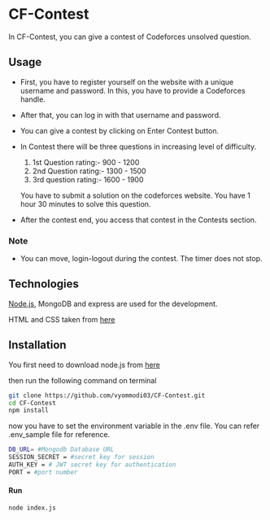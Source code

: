 # CF-Contest

In CF-Contest, you can give a contest of Codeforces unsolved question. 


## Usage

* First, you have to register yourself on the website with a unique username and password. In this, you have to provide a Codeforces handle. 

* After that, you can log in with that username and password. 

* You can give a contest by clicking on Enter Contest button.
 
* In Contest there will be three questions in increasing level of difficulty.
  1) 1st Question rating:- 900 - 1200
  2) 2nd Question rating:- 1300 - 1500
  3) 3rd question rating:- 1600 - 1900

   You have to submit a solution on the codeforces website. You have 1 hour 30 minutes to solve this question.
* After the contest end, you access that contest in the Contests section.

 ### Note
 * You can move, login-logout during the contest. The timer does not stop. 

## Technologies

[Node.js](https://nodejs.org/en/download/), MongoDB and express are used for the development.

HTML and CSS taken from [here](https://codepen.io/alliwagner/pen/jmsdf)



## Installation
You first need to download node.js from [here](https://nodejs.org/en/download/)

then run the following command on terminal 
```bash
git clone https://github.com/vyommodi03/CF-Contest.git
cd CF-Contest
npm install
```
now you have to set the environment variable in the .env file. You can refer .env_sample file for reference.

```bash
DB_URL= #Mongodb Database URL 
SESSION_SECRET = #secret key for session
AUTH_KEY = # JWT secret key for authentication
PORT = #port number
```


#### Run
```
node index.js
```

